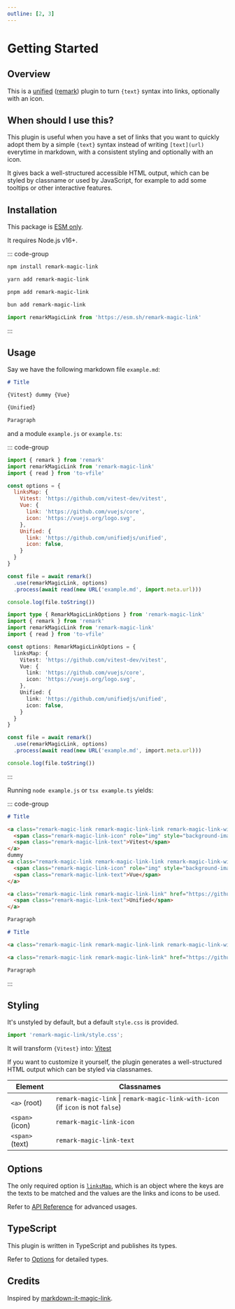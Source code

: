 ```yaml
---
outline: [2, 3]
---
```



# Getting Started


## Overview

This is a [unified](https://unifiedjs.com/) ([remark](https://remark.js.org/)) plugin to turn `{text}` syntax into links, optionally with an icon.


## When should I use this?
This plugin is useful when you have a set of links that you want to quickly adopt them by a simple `{text}` syntax instead of writing `[text](url)` everytime in markdown, with a consistent styling and optionally with an icon.

It gives back a well-structured accessible HTML output, which can be styled by classname or used by JavaScript, for example to add some tooltips or other interactive features. 


## Installation

This package is [ESM only](https://gist.github.com/sindresorhus/a39789f98801d908bbc7ff3ecc99d99c).

It requires Node.js v16+.

::: code-group
```bash [npm]
npm install remark-magic-link
```
```bash [yarn]
yarn add remark-magic-link
```
```bash [pnpm]
pnpm add remark-magic-link
```
```bash [bun]
bun add remark-magic-link
```
```ts [esm.sh]
import remarkMagicLink from 'https://esm.sh/remark-magic-link'
```
:::


## Usage

Say we have the following markdown file `example.md`:

```markdown
# Title

{Vitest} dummy {Vue}

{Unified}

Paragraph
```

and a module `example.js` or `example.ts`:

::: code-group
```js twoslash [example.js]
import { remark } from 'remark'
import remarkMagicLink from 'remark-magic-link'
import { read } from 'to-vfile'

const options = {
  linksMap: {
    Vitest: 'https://github.com/vitest-dev/vitest',
    Vue: {
      link: 'https://github.com/vuejs/core',
      icon: 'https://vuejs.org/logo.svg',
    },
    Unified: {
      link: 'https://github.com/unifiedjs/unified',
      icon: false,
    }
  }
}

const file = await remark()
  .use(remarkMagicLink, options)
  .process(await read(new URL('example.md', import.meta.url)))

console.log(file.toString())
```
```ts twoslash [example.ts]
import type { RemarkMagicLinkOptions } from 'remark-magic-link'
import { remark } from 'remark'
import remarkMagicLink from 'remark-magic-link'
import { read } from 'to-vfile'

const options: RemarkMagicLinkOptions = {
  linksMap: {
    Vitest: 'https://github.com/vitest-dev/vitest',
    Vue: {
      link: 'https://github.com/vuejs/core',
      icon: 'https://vuejs.org/logo.svg',
    },
    Unified: {
      link: 'https://github.com/unifiedjs/unified',
      icon: false,
    }
  }
}

const file = await remark()
  .use(remarkMagicLink, options)
  .process(await read(new URL('example.md', import.meta.url)))

console.log(file.toString())
```
:::

Running `node example.js` or `tsx example.ts` yields:

::: code-group
```markdown [formatted & decoded]
# Title

<a class="remark-magic-link remark-magic-link-link remark-magic-link-with-icon" href="https://github.com/vitest-dev/vitest" target="_blank">
  <span class="remark-magic-link-icon" role="img" style="background-image: url('https://github.com/vitest-dev.png')"></span>
  <span class="remark-magic-link-text">Vitest</span>
</a>
dummy
<a class="remark-magic-link remark-magic-link-link remark-magic-link-with-icon" href="https://github.com/vuejs/core" target="_blank">
  <span class="remark-magic-link-icon" role="img" style="background-image: url('https://vuejs.org/logo.svg')"></span>
  <span class="remark-magic-link-text">Vue</span>
</a>

<a class="remark-magic-link remark-magic-link-link" href="https://github.com/unifiedjs/unified" target="_blank">
  <span class="remark-magic-link-text">Unified</span>
</a>

Paragraph

```
```markdown [original]
# Title

<a class="remark-magic-link remark-magic-link-link remark-magic-link-with-icon" href="https://github.com/vitest-dev/vitest" target="_blank"><span class="remark-magic-link-icon" role="img" style="background-image: url(&#x27;https://github.com/vitest-dev.png&#x27;)"></span><span class="remark-magic-link-text">Vitest</span></a> dummy <a class="remark-magic-link remark-magic-link-link remark-magic-link-with-icon" href="https://github.com/vuejs/core" target="_blank"><span class="remark-magic-link-icon" role="img" style="background-image: url(&#x27;https://vuejs.org/logo.svg&#x27;)"></span><span class="remark-magic-link-text">Vue</span></a>

<a class="remark-magic-link remark-magic-link-link" href="https://github.com/unifiedjs/unified" target="_blank"><span class="remark-magic-link-text">Unified</span></a>

Paragraph
```
:::


## Styling

It's unstyled by default, but a default `style.css` is provided.

```ts
import 'remark-magic-link/style.css';
```

It will transform `{Vitest}` into: <span class="vp-style-raw"><a class="remark-magic-link remark-magic-link-link remark-magic-link-with-icon" href="https://github.com/vitest-dev/vitest" target="_blank">
<span class="remark-magic-link-icon" role="img" style="background-image: url('https://github.com/vitest-dev.png')"></span>
<span class="remark-magic-link-text">Vitest</span>
</a></span> 

If you want to customize it yourself, the plugin generates a well-structured HTML output which can be styled via classnames.

| Element         | Classnames                                                                      |
|-----------------|---------------------------------------------------------------------------------|
| `<a>` (root)    | `remark-magic-link` \| `remark-magic-link-with-icon` (if `icon` is not `false`) |
| `<span>` (icon) | `remark-magic-link-icon`                                                        |
| `<span>` (text) | `remark-magic-link-text`                                                        |


## Options

The only required option is [`linksMap`](/api/#linksMap), which is an object where the keys are the texts to be matched and the values are the links and icons to be used.

Refer to [API Reference](/api/) for advanced usages.


## TypeScript

This plugin is written in TypeScript and publishes its types.

Refer to [Options](/api/#Options) for detailed types.


## Credits

Inspired by [markdown-it-magic-link](https://github.com/antfu/markdown-it-magic-link).
